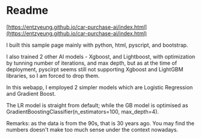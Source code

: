 # Readme
[https://entzyeung.github.io/car-purchase-ai/index.html](https://entzyeung.github.io/car-purchase-ai/index.html)

I built this sample page mainly with python, html, pyscript, and bootstrap.

I also trained 2 other AI models - Xgboost, and Lightboost, with optimization by tunning number of iterations, and max depth, but as at the time of deployment, pyscirpt seems still not supporting Xgboost and LightGBM libraries, so I am forced to drop them. 

In this webapp, I employed 2 simpler models which are Logistic Regression and Gradient Boost.

The LR model is straight from default; while the GB model is optimised as GradientBoostingClassifier(n_estimators=100, max_depth=4).

Remarks: as the data is from the 90s, that is 30 years ago. You may find the numbers doesn't make too much sense under the context nowadays.
